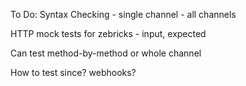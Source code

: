 To Do:
Syntax Checking
    - single channel
    - all channels

HTTP mock tests for zebricks
    - input, expected

Can test method-by-method or whole channel

How to test since? webhooks?

